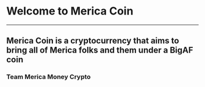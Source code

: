 # Welcome to Merica Coin #

 ----

## Merica Coin is a cryptocurrency that aims to bring all of Merica  folks and them under a BigAF coin ##

### Team Merica Money Crypto ###
